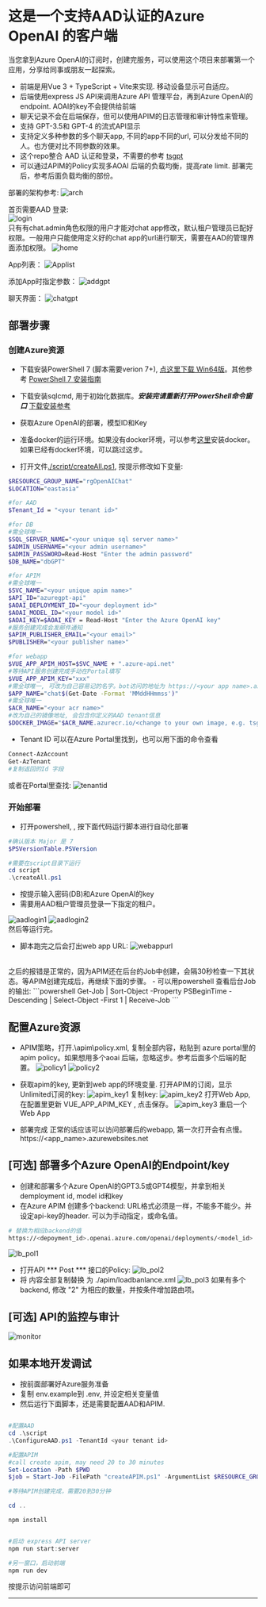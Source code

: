 
# 这是一个支持AAD认证的Azure OpenAI 的客户端
当您拿到Azure OpenAI的订阅时，创建完服务，可以使用这个项目来部署第一个应用，分享给同事或朋友一起探索。<br/>


- 前端是用Vue 3 + TypeScript + Vite来实现. 移动设备显示可自适应。<br/>
- 后端使用express JS API来调用Azure API 管理平台，再到Azure OpenAI的endpoint. AOAI的key不会提供给前端<br/>
- 聊天记录不会在后端保存，但可以使用APIM的日志管理和审计特性来管理。
- 支持 GPT-3.5和 GPT-4 的流式API显示
- 支持定义多种参数的多个聊天app, 不同的app不同的url, 可以分发给不同的人。也方便对比不同参数的效果。
- 这个repo整合 AAD 认证和登录，不需要的参考 [tsgpt](https://github.com/radezheng/tsgpt)
- 可以通过APIM的Policy实现多AOAI 后端的负载均衡，提高rate limit. 部署完后，参考后面负载均衡的部份。

部署的架构参考:
![arch](./images/EnterpriseAOAI-Architecture.png)

首页需要AAD 登录:<br/>
![login](./images/loginpage.png)
<br/>只有有chat.admin角色权限的用户才能对chat app修改，默认租户管理员已配好权限。一般用户只能使用定义好的chat app的url进行聊天，需要在AAD的管理界面添加权限。
![home](./images/chatadmin.png)

App列表：
![Applist](./images/applist.png)

添加App时指定参数：
![addgpt](./images/addgpt.png)

聊天界面：
![chatgpt](./images/chatgpt.png)

## 部署步骤
### 创建Azure资源
- 下载安装PowerShell 7 (脚本需要verion 7+), [点这里下载 Win64版](https://github.com/PowerShell/PowerShell/releases/download/v7.3.4/PowerShell-7.3.4-win-x64.msi)。其他参考 [PowerShell 7 安装指南](https://docs.microsoft.com/zh-cn/powershell/scripting/install/installing-powershell?view=powershell-7.1)

- 下载安装sqlcmd, 用于初始化数据库。***安装完请重新打开PowerShell命令窗口*** [下载安装参考](https://learn.microsoft.com/zh-cn/sql/tools/sqlcmd/sqlcmd-utility?view=sql-server-ver16)

- 获取Azure OpenAI的部署，模型ID和Key

- 准备docker的运行环境。如果没有docker环境，可以参考[这里](https://docs.docker.com/get-docker/)安装docker。如果已经有docker环境，可以跳过这步。

- 打开文件[./script/createAll.ps1](./script/createAll.ps1), 按提示修改如下变量:

```bash
$RESOURCE_GROUP_NAME="rgOpenAIChat"
$LOCATION="eastasia"

#for AAD
$Tenant_Id = "<your tenant id>"

#for DB
#需全球唯一
$SQL_SERVER_NAME="<your unique sql server name>"
$ADMIN_USERNAME="<your admin username>"
$ADMIN_PASSWORD=Read-Host "Enter the admin password"
$DB_NAME="dbGPT"

#for APIM
#需全球唯一
$SVC_NAME="<your unique apim name>"
$API_ID="azuregpt-api"
$AOAI_DEPLOYMENT_ID="<your deployment id>"
$AOAI_MODEL_ID="<your model id>"
$AOAI_KEY=$AOAI_KEY = Read-Host "Enter the Azure OpenAI key"
#服务创建完成会发邮件通知
$APIM_PUBLISHER_EMAIL="<your email>"
$PUBLISHER="<your publisher name>"

#for webapp
$VUE_APP_APIM_HOST=$SVC_NAME + ".azure-api.net"
#等待API服务创建完成手动在Portal填写
$VUE_APP_APIM_KEY="xxx"
#需全球唯一, 可改为自己容易记的名字。bot访问的地址为 https://<your app name>.azurewebsites.net
$APP_NAME="chat$(Get-Date -Format 'MMddHHmmss')"
#需全球唯一
$ACR_NAME="<your acr name>"
#改为自己的镜像地址, 会包含你定义的AAD tenant信息
$DOCKER_IMAGE="$ACR_NAME.azurecr.io/<change to your own image, e.g. tsgptAAD:basic>"

```
- Tenant ID 可以在Azure Portal里找到，也可以用下面的命令查看
```powershell
Connect-AzAccount
Get-AzTenant
#复制返回的Id 字段
```
或者在Portal里查找:
![tenantid](./images/TenantId.png)

### 开始部署
- 打开powershell, , 按下面代码运行脚本进行自动化部署
```powershell
#确认版本 Major 是 7
$PSVersionTable.PSVersion

#需要在script目录下运行
cd script
.\createAll.ps1
```
- 按提示输入密码(DB)和Azure OpenAI的key
- 需要用AAD租户管理员登录一下指定的租户。<br/>

![aadlogin1](./images/aadlogin1.png)
![aadlogin2](./images/aadlogin2.png)
<br/>然后等运行完。
- 脚本跑完之后会打出web app URL:
![webappurl](./images/deploy_finished.png)
<br/>
之后的报错是正常的，因为APIM还在后台的Job中创建，会隔30秒检查一下其状态。等APIM创建完成后，再继续下面的步骤。
- 可以用powershell 查看后台Job的输出:
```powershell
Get-Job | Sort-Object -Property PSBeginTime -Descending | Select-Object -First 1 | Receive-Job
```

## 配置Azure资源
 - APIM策略，打开.\apim\policy.xml, 复制全部内容，粘贴到 azure portal里的apim policy。如果想用多个aoai 后端，忽略这步。参考后面多个后端的配置。
 ![policy1](./images/apipolicy1.png)
 ![policy2](./images/apim_policy_2.png)

 - 获取apim的key, 更新到web app的环境变量.
 打开APIM的订阅，显示Unlimited订阅的key:
 ![apim_key1](./images/apim_key1.png)
 复制key:
 ![apim_key2](./images/apim_key2.png)
 打开Web App, 在配置里更新 VUE_APP_APIM_KEY , 点击保存。
 ![apim_key3](./images/apim_key3.png)
 重启一个Web App

 - 部署完成
 正常的话应该可以访问部署后的webapp, 第一次打开会有点慢。
 https://<app_name>.azurewebsites.net
 

## [可选] 部署多个Azure OpenAI的Endpoint/key
- 创建和部署多个Azure OpenAI的GPT3.5或GPT4模型，并拿到相关demployment id, model id和key
- 在Azure APIM 创建多个backend:
URL格式必须是一样，不能多不能少。并设定api-key的header. 可以为手动指定，或命名值。
```bash
# 替换为相应backend的值 
https://<depoyment_id>.openai.azure.com/openai/deployments/<model_id>  
```
![lb_pol1](./images/lb_policy_0.png)
- 打开API *** Post *** 接口的Policy:
![lb_pol2](./images/lb_policy_1.png)
- 将 内容全部复制替换 为 ./apim/loadbanlance.xml
![lb_pol3](./images/lb_policy_2.png)
如果有多个backend, 修改 "2" 为相应的数量，并按条件增加路由项。
## [可选] API的监控与审计
![monitor](./images/apim_monitor.png)

## 如果本地开发调试
- 按前面部署好Azure服务准备
- 复制 env.example到 .env, 并设定相关变量值
- 然后运行下面脚本，还是需要配置AAD和APIM.
```powershell

#配置AAD
cd .\script
.\ConfigureAAD.ps1 -TenantId <your tenant id>

#配置APIM
#call create apim, may need 20 to 30 minutes
Set-Location -Path $PWD
$job = Start-Job -FilePath "createAPIM.ps1" -ArgumentList $RESOURCE_GROUP_NAME, $LOCATION, $SVC_NAME, $API_ID, $AOAI_DEPLOYMENT_ID, $AOAI_MODEL_ID, $AOAI_KEY, $APIM_PUBLISHER_EMAIL, $PUBLISHER, $PWD

#等待APIM创建完成，需要20到30分钟

cd ..

npm install


#启动 express API server
npm run start:server

#另一窗口，启动前端
npm run dev
```
按提示访问前端即可

--- 


